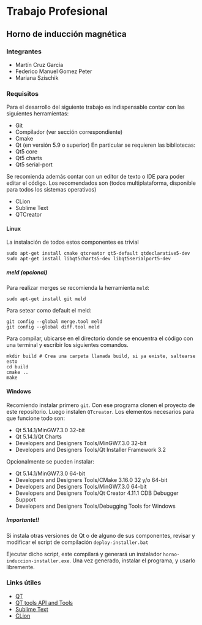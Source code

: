# Trabajo Profesional
## Horno de inducción magnética
### Integrantes
* Martín Cruz García
* Federico Manuel Gomez Peter
* Mariana Szischik

### Requisitos
Para el desarrollo del siguiente trabajo es indispensable contar con las
siguientes herramientas:

* Git
* Compilador (ver sección correspondiente)
* Cmake
* Qt (en versión 5.9 o superior)
En particular se requieren las bibliotecas:
* Qt5 core
* Qt5 charts
* Qt5 serial-port

Se recomienda además contar con un editor de texto o IDE para poder editar
el código. Los recomendados son (todos multiplataforma, disponible para todos
los sistemas operativos)

* CLion
* Sublime Text
* QTCreator

#### Linux
La instalación de todos estos componentes es trivial

```
sudo apt-get install cmake qtcreator qt5-default qtdeclarative5-dev
sudo apt-get install libqt5charts5-dev libqt5serialport5-dev
```

##### meld (opcional)
Para realizar merges se recomienda la herramienta `meld`:
```commandline
sudo apt-get install git meld
```
Para setear como default el meld:
```commandline
git config --global merge.tool meld
git config --global diff.tool meld
```

Para compilar, ubicarse en el directorio donde se encuentra el código 
con una terminal y escribir los siguientes comandos.

```commandline
mkdir build # Crea una carpeta llamada build, si ya existe, saltearse esto
cd build
cmake ..
make
```
#### Windows
Recomiendo instalar primero `git`. Con ese programa clonen el proyecto
de este repositorio. Luego instalen `QTcreator`. Los elementos necesarios
para que funcione todo son:

- Qt 5.14.1/MinGW7.3.0 32-bit
- Qt 5.14.1/Qt Charts
- Developers and Designers Tools/MinGW7.3.0 32-bit
- Developers and Designers Tools/Qt Installer Framework 3.2

Opcionalmente se pueden instalar:
- Qt 5.14.1/MinGW7.3.0 64-bit
- Developers and Designers Tools/CMake 3.16.0 32 y/o 64-bit
- Developers and Designers Tools/MinGW7.3.0 64-bit
- Developers and Designers Tools/Qt Creator 4.11.1 CDB Debugger Support
- Developers and Designers Tools/Debugging  Tools for Windows

##### Importante!!

Si instala otras versiones de Qt o de alguno de sus componentes, revisar y modificar el script de 
compilación `deploy-installer.bat`

Ejecutar dicho script, este compilará y generará un instalador `horno-induccion-installer.exe`. Una vez generado, instalar el programa, y usarlo libremente.

### Links útiles
* [QT](https://www.qt.io/download)
* [QT tools API and Tools](https://www.qt.io/qt-features-libraries-apis-tools-and-ide/?utm_campaign=Navigation%202019&utm_source=megamenu=)
* [Sublime Text](https://www.sublimetext.com/3)
* [CLion](https://www.jetbrains.com/clion/)
